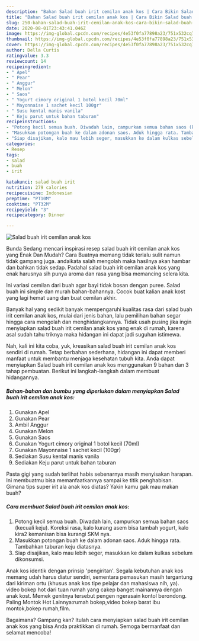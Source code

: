 ```yaml
---
description: "Bahan Salad buah irit cemilan anak kos | Cara Bikin Salad buah irit cemilan anak kos Yang Menggugah Selera"
title: "Bahan Salad buah irit cemilan anak kos | Cara Bikin Salad buah irit cemilan anak kos Yang Menggugah Selera"
slug: 250-bahan-salad-buah-irit-cemilan-anak-kos-cara-bikin-salad-buah-irit-cemilan-anak-kos-yang-menggugah-selera
date: 2020-08-01T23:43:41.046Z
image: https://img-global.cpcdn.com/recipes/4e53f0fa77898a23/751x532cq70/salad-buah-irit-cemilan-anak-kos-foto-resep-utama.jpg
thumbnail: https://img-global.cpcdn.com/recipes/4e53f0fa77898a23/751x532cq70/salad-buah-irit-cemilan-anak-kos-foto-resep-utama.jpg
cover: https://img-global.cpcdn.com/recipes/4e53f0fa77898a23/751x532cq70/salad-buah-irit-cemilan-anak-kos-foto-resep-utama.jpg
author: Della Curtis
ratingvalue: 3.3
reviewcount: 14
recipeingredient:
- " Apel"
- " Pear"
- " Anggur"
- " Melon"
- " Saos"
- " Yogurt cimory original 1 botol kecil 70ml"
- " Mayonnaise 1 sachet kecil 100gr"
- " Susu kental manis vanila"
- " Keju parut untuk bahan taburan"
recipeinstructions:
- "Potong kecil semua buah. Diwadah lain, campurkan semua bahan saos (kecuali keju). Koreksi rasa, kalo kurang asem bisa tambah yogurt, kalo kira2 kemanisan bisa kurangi SKM nya."
- "Masukkan potongan buah ke dalam adonan saos. Aduk hingga rata. Tambahkan taburan keju diatasnya."
- "Siap disajikan, kalo mau lebih seger, masukkan ke dalam kulkas sebelum dikonsumsi."
categories:
- Resep
tags:
- salad
- buah
- irit

katakunci: salad buah irit 
nutrition: 279 calories
recipecuisine: Indonesian
preptime: "PT10M"
cooktime: "PT32M"
recipeyield: "3"
recipecategory: Dinner

---
```



![Salad buah irit cemilan anak kos](https://img-global.cpcdn.com/recipes/4e53f0fa77898a23/751x532cq70/salad-buah-irit-cemilan-anak-kos-foto-resep-utama.jpg)

Bunda Sedang mencari inspirasi resep salad buah irit cemilan anak kos yang Enak Dan Mudah? Cara Buatnya memang tidak terlalu sulit namun tidak gampang juga. andaikata salah mengolah maka hasilnya akan hambar dan bahkan tidak sedap. Padahal salad buah irit cemilan anak kos yang enak harusnya sih punya aroma dan rasa yang bisa memancing selera kita.

Ini variasi cemilan dari buah agar bayi tidak bosan dengan puree. Salad buah ini simple dan murah bahan-bahannya. Cocok buat kalian anak kost yang lagi hemat uang dan buat cemilan akhir.

Banyak hal yang sedikit banyak mempengaruhi kualitas rasa dari salad buah irit cemilan anak kos, mulai dari jenis bahan, lalu pemilihan bahan segar hingga cara mengolah dan menghidangkannya. Tidak usah pusing jika ingin menyiapkan salad buah irit cemilan anak kos yang enak di rumah, karena asal sudah tahu triknya maka hidangan ini dapat jadi suguhan istimewa.


Nah, kali ini kita coba, yuk, kreasikan salad buah irit cemilan anak kos sendiri di rumah. Tetap berbahan sederhana, hidangan ini dapat memberi manfaat untuk membantu menjaga kesehatan tubuh kita. Anda dapat menyiapkan Salad buah irit cemilan anak kos menggunakan 9 bahan dan 3 tahap pembuatan. Berikut ini langkah-langkah dalam membuat hidangannya.

<!--inarticleads1-->

##### Bahan-bahan dan bumbu yang diperlukan dalam menyiapkan Salad buah irit cemilan anak kos:

1. Gunakan  Apel
1. Gunakan  Pear
1. Ambil  Anggur
1. Gunakan  Melon
1. Gunakan  Saos
1. Gunakan  Yogurt cimory original 1 botol kecil (70ml)
1. Gunakan  Mayonnaise 1 sachet kecil (100gr)
1. Sediakan  Susu kental manis vanila
1. Sediakan  Keju parut untuk bahan taburan


Pasta gigi yang sudah terlihat habis sebenarnya masih menyisakan harapan. Ini membuatmu bisa memanfaatkannya sampai ke titik penghabisan. Gimana tips super irit ala anak kos diatas? Yakin kamu gak mau makan buah? 

<!--inarticleads2-->

##### Cara membuat Salad buah irit cemilan anak kos:

1. Potong kecil semua buah. Diwadah lain, campurkan semua bahan saos (kecuali keju). Koreksi rasa, kalo kurang asem bisa tambah yogurt, kalo kira2 kemanisan bisa kurangi SKM nya.
1. Masukkan potongan buah ke dalam adonan saos. Aduk hingga rata. Tambahkan taburan keju diatasnya.
1. Siap disajikan, kalo mau lebih seger, masukkan ke dalam kulkas sebelum dikonsumsi.


Anak kos identik dengan prinsip &#39;pengiritan&#39;. Segala kebutuhan anak kos memang udah harus diatur sendiri, sementara pemasukan masih tergantung dari kiriman ortu (khusus anak kos tipe pelajar dan mahasiswa nih, ya). video bokep hot dari tuan rumah yang cakep banget mainannya dengan anak kost. Memek genitnya tersebut pengen ngerasain kontol berondong. Paling Montok Hot Lainnya:rumah bokep,video bokep barat ibu montok,bokep rumah,film. 

Bagaimana? Gampang kan? Itulah cara menyiapkan salad buah irit cemilan anak kos yang bisa Anda praktikkan di rumah. Semoga bermanfaat dan selamat mencoba!

